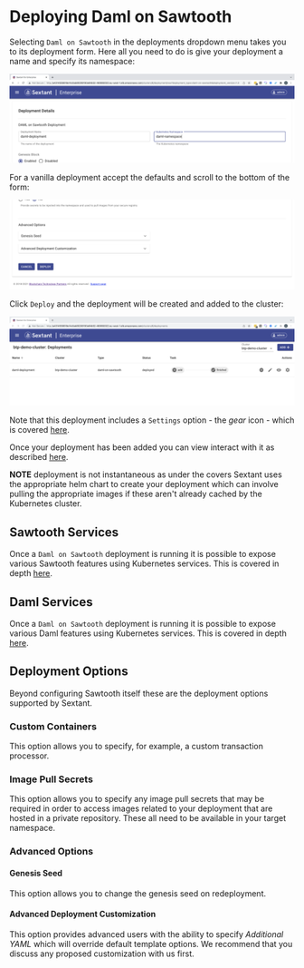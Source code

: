 # Deploying Daml on Sawtooth

Selecting `Daml on Sawtooth` in the deployments dropdown menu takes you to
its deployment form. Here all you need to do is give your deployment a name
and specify its namespace:

![Sextant Deployments Daml on Sawtooth Form](../../images/sextant-deployments-daml-sawtooth-form.png)

For a vanilla deployment accept the defaults and scroll to the bottom of the form:

![Sextant Deployments Daml on Sawtooth Deploy](../../images/sextant-deployments-daml-sawtooth-deploy.png)

Click `Deploy` and the deployment will be created and added to the cluster:

![Sextant Deployments Sawtooth Added](../../images/sextant-deployments-daml-sawtooth-added.png)

Note that this deployment includes a `Settings` option - the _gear_ icon - which
is covered [here](daml-ledger-admin.md).

Once your deployment has been added you can view interact with it as described
[here](../management.md#generic-interactions).

__NOTE__ deployment is not instantaneous as under the covers Sextant uses the
appropriate helm chart to create your deployment which can involve pulling the
appropriate images if these aren't already cached by the Kubernetes cluster.

## Sawtooth Services

Once a `Daml on Sawtooth` deployment is running it is possible to expose various
Sawtooth features using Kubernetes services. This is covered in depth
[here](../dlts/sawtooth-services.md).

## Daml Services

Once a `Daml on Sawtooth` deployment is running it is possible to expose various
Daml features using Kubernetes services. This is covered in depth
[here](daml-services.md).

## Deployment Options

Beyond configuring Sawtooth itself these are the deployment options supported by
Sextant.

### Custom Containers

This option allows you to specify, for example, a custom transaction processor.

### Image Pull Secrets

This option allows you to specify any image pull secrets that may be required in
order to access images related to your deployment that are hosted in a private
repository. These all need to be available in your target namespace.

### Advanced Options

#### Genesis Seed

This option allows you to change the genesis seed on redeployment.

#### Advanced Deployment Customization

This option provides advanced users with the ability to specify
_Additional YAML_ which will override default template options. We recommend
that you discuss any proposed customization with us first.
